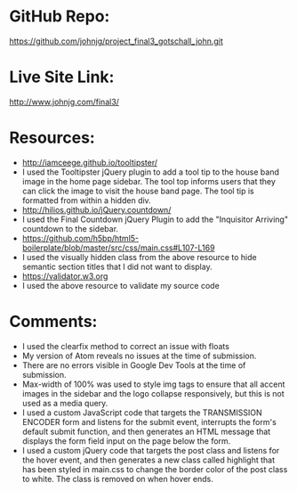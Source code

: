 # GitHub Repo:
https://github.com/johnjg/project_final3_gotschall_john.git

# Live Site Link:
http://www.johnjg.com/final3/

# Resources:
- http://iamceege.github.io/tooltipster/
- I used the Tooltipster jQuery plugin to add a tool tip to the house band image in the home page sidebar. The tool top informs users that they can click the image to visit the house band page. The tool tip is formatted from within a hidden div.
- http://hilios.github.io/jQuery.countdown/
- I used the Final Countdown jQuery Plugin to add the "Inquisitor Arriving" countdown to the sidebar.
- https://github.com/h5bp/html5-boilerplate/blob/master/src/css/main.css#L107-L169
- I used the visually hidden class from the above resource to hide semantic section titles that I did not want to display.
- https://validator.w3.org
- I used the above resource to validate my source code

# Comments:
- I used the clearfix method to correct an issue with floats
- My version of Atom reveals no issues at the time of submission.
- There are no errors visible in Google Dev Tools at the time of submission.
- Max-width of 100% was used to style img tags to ensure that all accent images in the sidebar and the logo collapse responsively, but this is not used as a media query.
- I used a custom JavaScript code that targets the TRANSMISSION ENCODER form and listens for the submit event, interrupts the form's default submit function, and then generates an HTML message that displays the form field input on the page below the form.
- I used a custom jQuery code that targets the post class and listens for the hover event, and then generates a new class called highlight that has been styled in main.css to change the border color of the post class to white. The class is removed on when hover ends.

